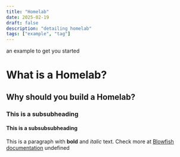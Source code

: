 ```yaml
---
title: "Homelab"
date: 2025-02-19
draft: false
description: "detailing homelab"
tags: ["example", "tag"]
---
```

 an example to get you started
# What is a Homelab?
## Why should you build a Homelab?
### This is a subsubheading
#### This is a subsubsubheading
This is a paragraph with **bold** and *italic* text.
Check more at [Blowfish documentation](https://blowfish.page/)
undefined